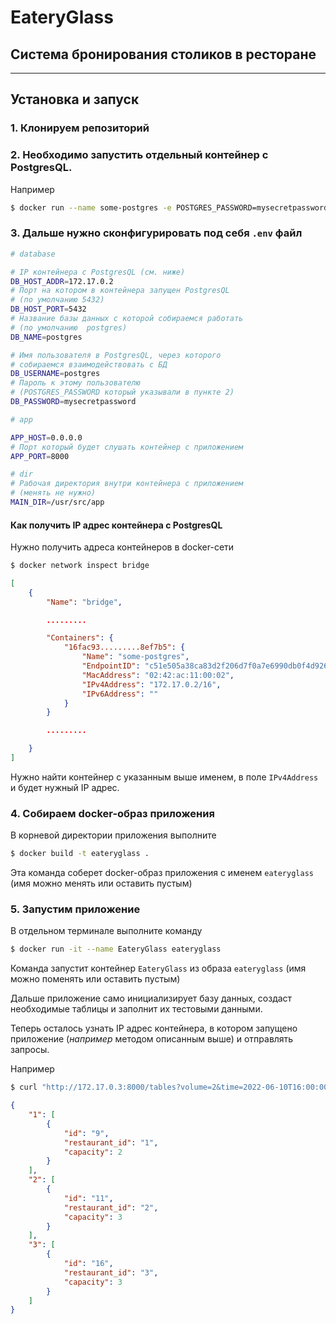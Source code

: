# EateryGlass
## Система бронирования столиков в ресторане

---

## Установка и запуск

### 1. Клонируем репозиторий

### 2. Необходимо запустить отдельный контейнер с PostgresQL. 
Например

```bash
$ docker run --name some-postgres -e POSTGRES_PASSWORD=mysecretpassword -d postgres
```

### 3. Дальше нужно сконфигурировать под себя `.env` файл

```bash
# database

# IP контейнера с PostgresQL (см. ниже) 
DB_HOST_ADDR=172.17.0.2 
# Порт на котором в контейнера запущен PostgresQL 
# (по умолчанию 5432)
DB_HOST_PORT=5432
# Название базы данных с которой собираемся работать
# (по умолчанию  postgres)
DB_NAME=postgres

# Имя пользователя в PostgresQL, через которого
# собираемся взаимодействовать с БД
DB_USERNAME=postgres
# Пароль к этому пользователю
# (POSTGRES_PASSWORD который указывали в пункте 2)
DB_PASSWORD=mysecretpassword

# app

APP_HOST=0.0.0.0
# Порт который будет слушать контейнер с приложением
APP_PORT=8000

# dir
# Рабочая директория внутри контейнера с приложением
# (менять не нужно)
MAIN_DIR=/usr/src/app
```

#### __Как получить IP адрес контейнера с PostgresQL__

Нужно получить адреса контейнеров в docker-сети

```bash
$ docker network inspect bridge 
```
```json
[
    {
        "Name": "bridge",

        .........

        "Containers": {
            "16fac93.........8ef7b5": {
                "Name": "some-postgres",
                "EndpointID": "c51e505a38ca83d2f206d7f0a7e6990db0f4d926e3b81bf42b727c64c642ea1c",
                "MacAddress": "02:42:ac:11:00:02",
                "IPv4Address": "172.17.0.2/16",
                "IPv6Address": ""
            }
        }

        .........

    }
]
```

Нужно найти контейнер с указанным выше именем, в поле `IPv4Address` и будет нужный IP адрес.

### 4. Собираем docker-образ приложения

В корневой директории приложения выполните

```bash
$ docker build -t eateryglass .
```

Эта команда соберет docker-образ приложения с именем `eateryglass` (имя можно менять или оставить пустым) 

### 5. Запустим приложение

В отдельном терминале выполните команду

```bash
$ docker run -it --name EateryGlass eateryglass
```

Команда запустит контейнер `EateryGlass` из образа `eateryglass` (имя можно поменять или оставить пустым)


Дальше приложение само инициализирует базу данных, создаст необходимые таблицы и заполнит их тестовыми данными.

Теперь осталось узнать IP адрес контейнера, в котором запущено приложение (_например_ методом описанным выше) и отправлять запросы.

Например

```bash
$ curl "http://172.17.0.3:8000/tables?volume=2&time=2022-06-10T16:00:00Z"
```
```json
{
    "1": [
        {
            "id": "9",
            "restaurant_id": "1",
            "capacity": 2
        }
    ],
    "2": [
        {
            "id": "11",
            "restaurant_id": "2",
            "capacity": 3
        }
    ],
    "3": [
        {
            "id": "16",
            "restaurant_id": "3",
            "capacity": 3
        }
    ]
}
```
